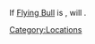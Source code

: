 If [Flying Bull](Flying_Bull.md "wikilink") is [](World_States.md), [](New_Kralia.md) will [](Town_Overrides.md).

[Category:Locations](Category:Locations "wikilink")